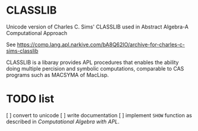 # CLASSLIB
Unicode version of  Charles C. Sims' CLASSLIB used in Abstract Algebra-A Computational Approach

See https://comp.lang.apl.narkive.com/bA8Q62IO/archive-for-charles-c-sims-classlib

CLASSLIB is a libaray provides APL procedures that enables the ability doing
multiple percision and symbolic computations, comparable to CAS programs such
as MACSYMA of MacLisp.

# TODO list

[ ] convert to unicode
[ ] write documentation
[ ] implement `SHOW` function as described in *Computational Algebra with APL*.
